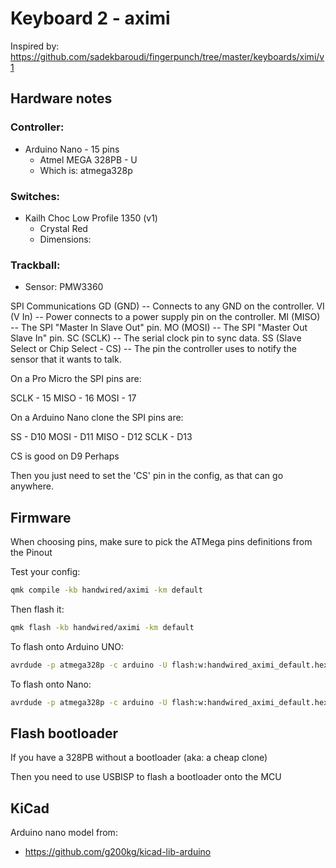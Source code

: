 # Keyboard 2 - aximi

Inspired by: https://github.com/sadekbaroudi/fingerpunch/tree/master/keyboards/ximi/v1

## Hardware notes

### Controller:

- Arduino Nano - 15 pins
  - Atmel MEGA 328PB - U
  - Which is: atmega328p

### Switches: 
 - Kailh Choc Low Profile 1350 (v1)
   - Crystal Red
   - Dimensions: 


### Trackball:

- Sensor: PMW3360

SPI Communications
GD (GND) -- Connects to any GND on the controller.
VI (V In) -- Power connects to a power supply pin on the controller.
MI (MISO) -- The SPI "Master In Slave Out" pin.
MO (MOSI) -- The SPI "Master Out Slave In" pin.
SC (SCLK) -- The serial clock pin to sync data.
SS (Slave Select or Chip Select - CS) -- The pin the controller uses to notify the sensor that it wants to talk.

On a Pro Micro the SPI pins are:

SCLK - 15
MISO - 16
MOSI - 17

On a Arduino Nano clone the SPI pins are:

SS - D10
MOSI - D11
MISO - D12
SCLK - D13

CS is good on D9 Perhaps

Then you just need to set the 'CS' pin in the config, as that can go anywhere.

## Firmware

When choosing pins, make sure to pick the ATMega pins definitions from the Pinout

Test your config:

```sh
qmk compile -kb handwired/aximi -km default
```

Then flash it:

```sh
qmk flash -kb handwired/aximi -km default
```

To flash onto Arduino UNO:

```sh
avrdude -p atmega328p -c arduino -U flash:w:handwired_aximi_default.hex:i -P /dev/ttyACM0
```

To flash onto Nano:

```sh
avrdude -p atmega328p -c arduino -U flash:w:handwired_aximi_default.hex:i -P /dev/ttyUSB0
```

## Flash bootloader

If you have a 328PB without a bootloader (aka: a cheap clone)

Then you need to use USBISP to flash a bootloader onto the MCU

## KiCad

Arduino nano model from:
 - https://github.com/g200kg/kicad-lib-arduino